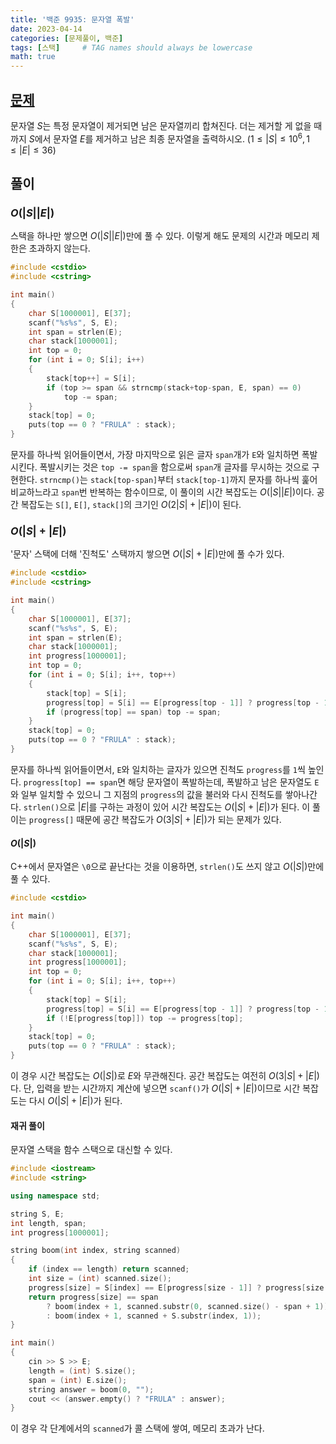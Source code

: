 ```yaml
---
title: '백준 9935: 문자열 폭발'
date: 2023-04-14
categories: [문제풀이, 백준]
tags: [스택]     # TAG names should always be lowercase
math: true
---
```

## [문제](https://www.acmicpc.net/problem/9935)
문자열 $S$는 특정 문자열이 제거되면 남은 문자열끼리 합쳐진다. 더는 제거할 게 없을 때까지 $S$에서 문자열 $E$를 제거하고 남은 최종 문자열을 출력하시오. ($1\leq|S|\leq10^6, 1\leq|E|\leq36$)

## 풀이
### $O(|S||E|)$
스택을 하나만 쌓으면 $O(|S||E|)$만에 풀 수 있다. 이렇게 해도 문제의 시간과 메모리 제한은 초과하지 않는다.
```cpp
#include <cstdio>
#include <cstring>

int main()
{
    char S[1000001], E[37];
    scanf("%s%s", S, E);
    int span = strlen(E);
    char stack[1000001];
    int top = 0;
    for (int i = 0; S[i]; i++)
    {
        stack[top++] = S[i];
        if (top >= span && strncmp(stack+top-span, E, span) == 0)
            top -= span;
    }
    stack[top] = 0;
    puts(top == 0 ? "FRULA" : stack);
}
```
문자를 하나씩 읽어들이면서, 가장 마지막으로 읽은 글자 `span`개가 `E`와 일치하면 폭발시킨다. 폭발시키는 것은 `top -= span`을 함으로써 `span`개 글자를 무시하는 것으로 구현한다. `strncmp()`는 `stack[top-span]`부터 `stack[top-1]`까지 문자를 하나씩 훑어 비교하느라고 `span`번 반복하는 함수이므로, 이 풀이의 시간 복잡도는 $O(|S||E|)$이다. 공간 복잡도는 `S[]`, `E[]`, `stack[]`의 크기인 $O(2|S|+|E|)$이 된다.

### $O(|S|+|E|)$
'문자' 스택에 더해 '진척도' 스택까지 쌓으면 $O(|S|+|E|)$만에 풀 수가 있다.
```cpp
#include <cstdio>
#include <cstring>

int main()
{
    char S[1000001], E[37];
    scanf("%s%s", S, E);
    int span = strlen(E);
    char stack[1000001];
    int progress[1000001];
    int top = 0;
    for (int i = 0; S[i]; i++, top++)
    {
        stack[top] = S[i];
        progress[top] = S[i] == E[progress[top - 1]] ? progress[top - 1] + 1 : S[i] == E[0];
        if (progress[top] == span) top -= span;
    }
    stack[top] = 0;
    puts(top == 0 ? "FRULA" : stack);
}
```
문자를 하나씩 읽어들이면서, `E`와 일치하는 글자가 있으면 진척도 `progress`를 `1`씩 높인다. `progress[top] == span`면 해당 문자열이 폭발하는데, 폭발하고 남은 문자열도 `E`와 일부 일치할 수 있으니 그 지점의 `progress`의 값을 불러와 다시 진척도를 쌓아나간다. `strlen()`으로 $|E|$를 구하는 과정이 있어 시간 복잡도는 $O(|S|+|E|)$가 된다. 이 풀이는 `progress[]` 때문에 공간 복잡도가 $O(3|S|+|E|)$가 되는 문제가 있다.

#### $O(|S|)$
C++에서 문자열은 `\0`으로 끝난다는 것을 이용하면, `strlen()`도 쓰지 않고 $O(|S|)$만에 풀 수 있다.
```cpp
#include <cstdio>

int main()
{
    char S[1000001], E[37];
    scanf("%s%s", S, E);
    char stack[1000001];
    int progress[1000001];
    int top = 0;
    for (int i = 0; S[i]; i++, top++)
    {
        stack[top] = S[i];
        progress[top] = S[i] == E[progress[top - 1]] ? progress[top - 1] + 1 : S[i] == E[0];
        if (!E[progress[top]]) top -= progress[top];
    }
    stack[top] = 0;
    puts(top == 0 ? "FRULA" : stack);
}
```
이 경우 시간 복잡도는 $O(|S|)$로 $E$와 무관해진다. 공간 복잡도는 여전히 $O(3|S|+|E|)$다. 단, 입력을 받는 시간까지 계산에 넣으면 `scanf()`가 $O(|S|+|E|)$이므로 시간 복잡도는 다시 $O(|S|+|E|)$가 된다.

#### 재귀 풀이
문자열 스택을 함수 스택으로 대신할 수 있다.
```cpp
#include <iostream>
#include <string>

using namespace std;

string S, E;
int length, span;
int progress[1000001];

string boom(int index, string scanned)
{
    if (index == length) return scanned;
    int size = (int) scanned.size();
    progress[size] = S[index] == E[progress[size - 1]] ? progress[size - 1] + 1 : S[index] == E[0];
    return progress[size] == span
        ? boom(index + 1, scanned.substr(0, scanned.size() - span + 1))
        : boom(index + 1, scanned + S.substr(index, 1));
}

int main()
{
    cin >> S >> E;
    length = (int) S.size();
    span = (int) E.size();
    string answer = boom(0, "");
    cout << (answer.empty() ? "FRULA" : answer);
}
```
이 경우 각 단계에서의 `scanned`가 콜 스택에 쌓여, 메모리 초과가 난다.